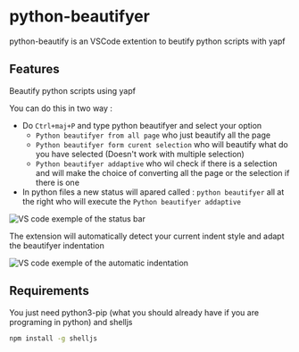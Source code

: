 # python-beautifyer 

python-beautify is an VSCode extention to beutify python scripts with yapf

## Features

Beautify python scripts using yapf

You can do this in two way :
 * Do `Ctrl+maj+P` and type python beautifyer and select your option
   * `Python beautifyer from all page` who just beautify all the page
   * `Python beautifyer form curent selection` who will beautify what do you have selected (Doesn't work with multiple selection)
   * `Python beautifyer addaptive` who wil check if there is a selection and will make the choice of converting all the page or the selection if there is one
 * In python files a new status will apared called : `python beautifyer` all at the right who will execute the `Python beautifyer addaptive`

![VS code exemple of the status bar](https://zupimages.net/up/20/51/r3zq.gif)

The extension will automatically detect your current indent style and adapt the beautifyer indentation

![VS code exemple of the automatic indentation](https://zupimages.net/up/20/51/e6sv.gif)

## Requirements

You just need python3-pip (what you should already have if you are programing in python) and shelljs

```sh
npm install -g shelljs
```

